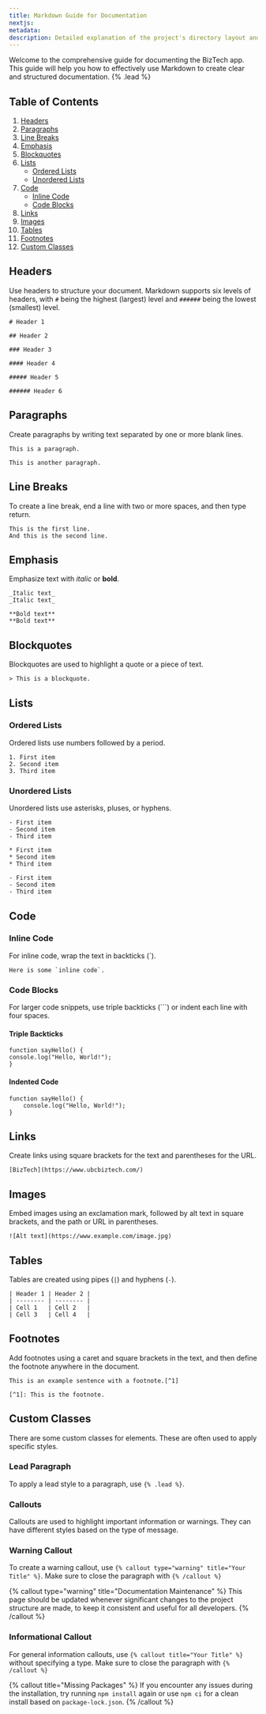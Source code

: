 ```yaml
---
title: Markdown Guide for Documentation
nextjs:
metadata:
description: Detailed explanation of the project's directory layout and key files.
---
```


Welcome to the comprehensive guide for documenting the BizTech app. This guide will help you how to effectively use Markdown to create clear and structured documentation. {% .lead %}

## Table of Contents

1. [Headers](#headers)
2. [Paragraphs](#paragraphs)
3. [Line Breaks](#line-breaks)
4. [Emphasis](#emphasis)
5. [Blockquotes](#blockquotes)
6. [Lists](#lists)
   - [Ordered Lists](#ordered-lists)
   - [Unordered Lists](#unordered-lists)
7. [Code](#code)
   - [Inline Code](#inline-code)
   - [Code Blocks](#code-blocks)
8. [Links](#links)
9. [Images](#images)
10. [Tables](#tables)
11. [Footnotes](#footnotes)
12. [Custom Classes](#custom-classes)

## Headers

Use headers to structure your document. Markdown supports six levels of headers, with `#` being the highest (largest) level and `######` being the lowest (smallest) level.

```
# Header 1

## Header 2

### Header 3

#### Header 4

##### Header 5

###### Header 6
```

## Paragraphs

Create paragraphs by writing text separated by one or more blank lines.

```
This is a paragraph.

This is another paragraph.
```

## Line Breaks

To create a line break, end a line with two or more spaces, and then type return.

```
This is the first line.
And this is the second line.
```

## Emphasis

Emphasize text with _italic_ or **bold**.

```
_Italic text_
_Italic text_

**Bold text**
**Bold text**
```

## Blockquotes

Blockquotes are used to highlight a quote or a piece of text.

```
> This is a blockquote.
```

## Lists

### Ordered Lists

Ordered lists use numbers followed by a period.

```
1. First item
2. Second item
3. Third item
```

### Unordered Lists

Unordered lists use asterisks, pluses, or hyphens.

```
- First item
- Second item
- Third item

* First item
* Second item
* Third item

- First item
- Second item
- Third item
```

## Code

### Inline Code

For inline code, wrap the text in backticks (`).

```
Here is some `inline code`.
```

### Code Blocks

For larger code snippets, use triple backticks (```) or indent each line with four spaces.

#### Triple Backticks

```
function sayHello() {
console.log("Hello, World!");
}
```

#### Indented Code

```
function sayHello() {
    console.log("Hello, World!");
}
```

## Links

Create links using square brackets for the text and parentheses for the URL.

```
[BizTech](https://www.ubcbiztech.com/)
```

## Images

Embed images using an exclamation mark, followed by alt text in square brackets, and the path or URL in parentheses.

```
![Alt text](https://www.example.com/image.jpg)
```

## Tables

Tables are created using pipes (`|`) and hyphens (`-`).

```
| Header 1 | Header 2 |
| -------- | -------- |
| Cell 1   | Cell 2   |
| Cell 3   | Cell 4   |
```

## Footnotes

Add footnotes using a caret and square brackets in the text, and then define the footnote anywhere in the document.

```
This is an example sentence with a footnote.[^1]

[^1]: This is the footnote.
```

## Custom Classes

There are some custom classes for elements. These are often used to apply specific styles.

### Lead Paragraph

To apply a lead style to a paragraph, use `{% .lead %}`.

### Callouts

Callouts are used to highlight important information or warnings. They can have different styles based on the type of message.

### Warning Callout

To create a warning callout, use `{% callout type="warning" title="Your Title" %}`. Make sure to close the paragraph with `{% /callout %}`

{% callout type="warning" title="Documentation Maintenance" %}
This page should be updated whenever significant changes to the project structure are made, to keep it consistent and useful for all developers.
{% /callout %}

### Informational Callout

For general information callouts, use `{% callout title="Your Title" %}` without specifying a type. Make sure to close the paragraph with `{% /callout %}`

{% callout title="Missing Packages" %}
If you encounter any issues during the installation, try running `npm install` again or use `npm ci` for a clean install based on `package-lock.json`.
{% /callout %}
